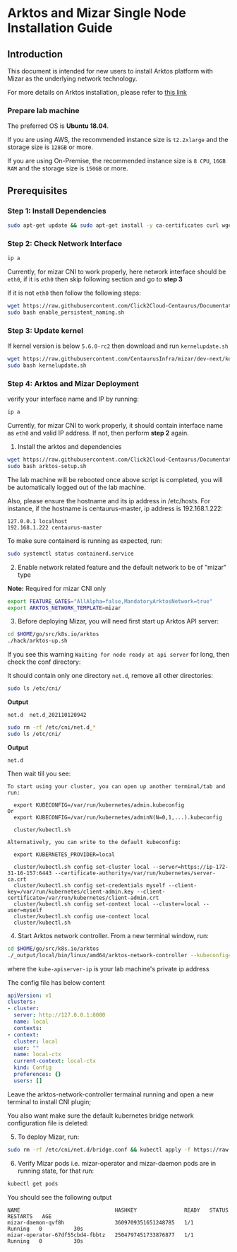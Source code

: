 # Arktos and Mizar Single Node Installation Guide

## Introduction

This document is intended for new users to install Arktos platform with Mizar as the underlying network technology.

For more details on Arktos installation, please refer to [this link](https://github.com/centaurus-cloud/arktos/blob/master/docs/setup-guide/arktos-enforces-network-feature.md)

### Prepare lab machine 

The preferred OS is **Ubuntu 18.04**.

If you are using AWS, the recommended instance size is ```t2.2xlarge``` and the storage size is ```128GB``` or more.

If you are using On-Premise, the recommended instance size is ```8 CPU```, ```16GB RAM``` and the storage size is ```150GB``` or more.

## Prerequisites
### Step 1: Install Dependencies
```bash
sudo apt-get update && sudo apt-get install -y ca-certificates curl wget vim git-all apt-transport-https gnupg lsb-release
```
### Step 2: Check Network Interface
```bash
ip a
```

Currently, for mizar CNI to work properly, here network interface should be `eth0`, if it is `eth0` then skip following section and go to **step 3**

If it is not `eth0` then follow the following steps:

```bash
wget https://raw.githubusercontent.com/Click2Cloud-Centaurus/Documentation/main/deployment_scripts/enable_persistent_naming.sh
sudo bash enable_persistent_naming.sh
```

### Step 3: Update kernel
If kernel version is below `5.6.0-rc2` then download and run ```kernelupdate.sh```
```bash
wget https://raw.githubusercontent.com/CentaurusInfra/mizar/dev-next/kernelupdate.sh
sudo bash kernelupdate.sh
```

### Step 4: Arktos and Mizar Deployment

verify your interface name and IP by running:
```bash
ip a
```
Currently, for mizar CNI to work properly, it should contain interface name as ```eth0``` and valid IP address. If not, then perform **step 2** again.

1. Install the arktos and dependencies

```bash
wget https://raw.githubusercontent.com/Click2Cloud-Centaurus/Documentation/main/deployment_scripts/arktos-setup.sh
sudo bash arktos-setup.sh
```
The lab machine will be rebooted once above script is completed, you will be automatically logged out of the lab machine.

Also, please ensure the hostname and its ip address in /etc/hosts. For instance, if the hostname is centaurus-master, ip address is 192.168.1.222:
```text
127.0.0.1 localhost
192.168.1.222 centaurus-master
```

To make sure containerd is running as expected, run:

```bash
sudo systemctl status containerd.service
```
2. Enable network related feature and the default network to be of "mizar" type

**Note:** Required for mizar CNI only
```bash
export FEATURE_GATES="AllAlpha=false,MandatoryArktosNetwork=true"
export ARKTOS_NETWORK_TEMPLATE=mizar
```
3. Before deploying Mizar, you will need first start up Arktos API server:

```bash
cd $HOME/go/src/k8s.io/arktos
./hack/arktos-up.sh
```

If you see this warning ```Waiting for node ready at api server``` for long, then check the conf directory:

It should contain only one directory `net.d`, remove all other directories:
```bash
sudo ls /etc/cni/
```

**Output**
```text
net.d  net.d_202110120942
```

```bash
sudo rm -rf /etc/cni/net.d_*
sudo ls /etc/cni/
```

**Output**
```text
net.d
```

Then wait till you see:

```text
To start using your cluster, you can open up another terminal/tab and run:

  export KUBECONFIG=/var/run/kubernetes/admin.kubeconfig
Or
  export KUBECONFIG=/var/run/kubernetes/adminN(N=0,1,...).kubeconfig

  cluster/kubectl.sh

Alternatively, you can write to the default kubeconfig:

  export KUBERNETES_PROVIDER=local

  cluster/kubectl.sh config set-cluster local --server=https://ip-172-31-16-157:6443 --certificate-authority=/var/run/kubernetes/server-ca.crt
  cluster/kubectl.sh config set-credentials myself --client-key=/var/run/kubernetes/client-admin.key --client-certificate=/var/run/kubernetes/client-admin.crt
  cluster/kubectl.sh config set-context local --cluster=local --user=myself
  cluster/kubectl.sh config use-context local
  cluster/kubectl.sh
```

4. Start Arktos network controller. From a new terminal window, run:
```bash
cd $HOME/go/src/k8s.io/arktos
./_output/local/bin/linux/amd64/arktos-network-controller --kubeconfig=/var/run/kubernetes/admin.kubeconfig --kube-apiserver-ip=xxx.xxx.xxx.xxx
```
where the ```kube-apiserver-ip``` is your lab machine's private ip address

The config file has below content

```yaml
apiVersion: v1
clusters:
- cluster:
  server: http://127.0.0.1:8080
  name: local
  contexts:
- context:
  cluster: local
  user: ""
  name: local-ctx
  current-context: local-ctx
  kind: Config
  preferences: {}
  users: []
```
Leave the arktos-network-controller termainal running and open a new terminal to install CNI plugin;

You also want make sure the default kubernetes bridge network configuration file is deleted:

5. To deploy Mizar, run:

```bash
sudo rm -rf /etc/cni/net.d/bridge.conf && kubectl apply -f https://raw.githubusercontent.com/Click2Cloud-Centaurus/mizar/grpcio-fix/etc/deploy/deploy.mizar.yaml
```

6. Verify Mizar pods i.e. mizar-operator and mizar-daemon pods are in running state, for that run:

```bash
kubectl get pods
```
You should see the following output
```text
NAME                              HASHKEY               READY   STATUS    RESTARTS   AGE
mizar-daemon-qvf8h                3609709351651248785   1/1     Running   0          30s
mizar-operator-67df55cbd4-fbbtz   2504797451733876877   1/1     Running   0          30s
```
